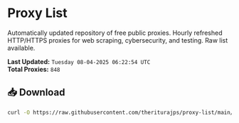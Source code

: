 # Proxy List

Automatically updated repository of free public proxies. Hourly refreshed HTTP/HTTPS proxies for web scraping, cybersecurity, and testing. Raw list available.

**Last Updated:** `Tuesday 08-04-2025 06:22:54 UTC`  
**Total Proxies:** `848`

## 📥 Download
```bash
curl -O https://raw.githubusercontent.com/theriturajps/proxy-list/main/proxies.txt
